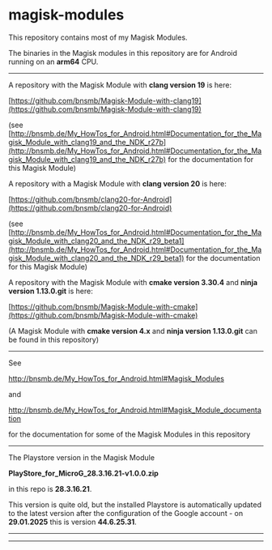# magisk-modules

This repository contains most of my Magisk Modules.

The binaries in the Magisk modules in this repository are for Android running on an **arm64** CPU.

---

A repository with the Magisk Module with **clang version 19** is here:

[https://github.com/bnsmb/Magisk-Module-with-clang19](https://github.com/bnsmb/Magisk-Module-with-clang19)

(see [http://bnsmb.de/My_HowTos_for_Android.html#Documentation_for_the_Magisk_Module_with_clang19_and_the_NDK_r27b](http://bnsmb.de/My_HowTos_for_Android.html#Documentation_for_the_Magisk_Module_with_clang19_and_the_NDK_r27b) for the documentation for this Magisk Module)


A repository with a Magisk Module with **clang version 20** is here:

[https://github.com/bnsmb/clang20-for-Android](https://github.com/bnsmb/clang20-for-Android)

(see [http://bnsmb.de/My_HowTos_for_Android.html#Documentation_for_the_Magisk_Module_with_clang20_and_the_NDK_r29_beta1](http://bnsmb.de/My_HowTos_for_Android.html#Documentation_for_the_Magisk_Module_with_clang20_and_the_NDK_r29_beta1) for the documentation for this Magisk Module)


A repository with the Magisk Module with **cmake version 3.30.4** and **ninja version 1.13.0.git** is here:

[https://github.com/bnsmb/Magisk-Module-with-cmake](https://github.com/bnsmb/Magisk-Module-with-cmake)

(A Magisk Module with **cmake version 4.x** and **ninja version 1.13.0.git** can be found in this repository)

---

See 

http://bnsmb.de/My_HowTos_for_Android.html#Magisk_Modules

and

http://bnsmb.de/My_HowTos_for_Android.html#Magisk_Module_documentation

for the documentation for some of the Magisk Modules in this repository

---

The Playstore version in the Magisk Module 

**PlayStore_for_MicroG_28.3.16.21-v1.0.0.zip**

in this repo is **28.3.16.21**.

This version is quite old, but the installed Playstore is automatically updated to the latest version after the configuration of the Google account - on **29.01.2025** this is version **44.6.25.31**.

---


---

